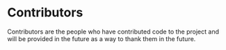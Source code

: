 # Contributors

Contributors are the people who have contributed code to the project and will be provided in the future as a way to thank them in the future.
